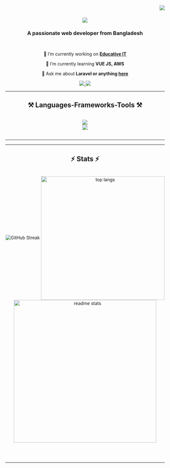 <img align="right" src="https://visitor-badge.laobi.icu/badge?page_id=sakibboris.sakibboris" />

<h1 align="center">
    <img src="https://readme-typing-svg.herokuapp.com/?font=Righteous&size=35&center=true&vCenter=true&width=500&height=70&duration=4000&lines=Hi+There!+👋;+I'm+Asifuuddoula+Sakib!;" />
</h1>

<h3 align="center">A passionate web developer from Bangladesh</h3>

<br/>

<div align="center">
 
 🔭 I’m currently working on **[Educative IT](https://educativeit.com/)**
 
 🌱 I’m currently learning **VUE JS, AWS**

💬 Ask me about **Laravel or anything [here](https://github.com/sakibboris/sakibboris/issues)**

 </div>
 
<div align="center"> 
  <a href="mailto:asifuddoula76@gmail.com">
    <img src="https://img.shields.io/badge/Gmail-333333?style=for-the-badge&logo=gmail&logoColor=red" />
  </a>
  <a href="https://linkedin.com/in/asifuddoula-sakib" target="_blank">
    <img src="https://img.shields.io/badge/LinkedIn-0077B5?style=for-the-badge&logo=linkedin&logoColor=white" target="_blank" />
  </a>
</div>

 <hr/>
 
<h2 align="center">⚒️ Languages-Frameworks-Tools ⚒️</h2>
<br/>
<div align="center">
    <img src="https://skillicons.dev/icons?i=php,vue,laravel,mysql" /><br>
    <img src="https://skillicons.dev/icons?i=html,css,bootstrap,jquery,js,github" /><br>
</div>

<br/>
<hr/>

<hr/>

<h2 align="center">⚡ Stats ⚡</h2>
<br>
<div align=center>
  <img src="https://streak-stats.demolab.com?user=sakibboris&theme=github-dark-blue&border_radius=5&card_width=390" alt="GitHub Streak" />
  <img width=390 align="center" src="https://github-readme-stats.vercel.app/api/top-langs/?username=sakibboris&langs_count=8&layout=compact&theme=react&border_radius=10" alt="top langs" />
  <br/>
  <img width=450 src="https://github-readme-stats.vercel.app/api?username=sakibboris&count_private=true&show_icons=true&theme=react&rank_icon=github&border_radius=10" alt="readme stats" />
</div>

<br/><br/>

<hr/>
